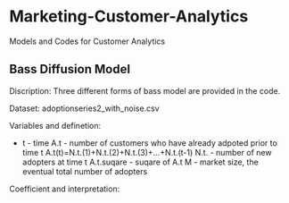# Marketing-Customer-Analytics
Models and Codes for Customer Analytics

## Bass Diffusion Model
Discription: Three different forms of bass model are provided in the code.

Dataset: adoptionseries2_with_noise.csv

Variables and definetion: 
* t - time
A.t - number of customers who have already adpoted prior to time t
A.t(t)=N.t.(1)+N.t.(2)+N.t.(3)+...+N.t.(t-1)
N.t. - number of new adopters at time t
A.t.suqare - suqare of A.t
M - market size, the eventual total number of adopters

Coefficient and interpretation:



## 
